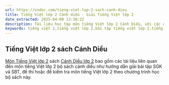 ```yaml
---
url: https://vndoc.com/tieng-viet-lop-2-sach-canh-dieu
title: Tiếng Việt lớp 2 Cánh diều - Giải Tiếng Việt lớp 2
date_extracted: 2025-04-08 13:38:22
description: Tài liệu học tập môn tiếng Việt lớp 2 Cánh Diều, với các đề thi, bài kiểm tra môn tiếng việt đã được chọn lọc kỹ càng. Đây sẽ là những kiến thức tuyệt vời để các bạn học sinh lớp 2 thực hành và tích lũy
keywords: tiếng việt 2,tiếng việt lớp 2,bài tập tiếng việt lớp 2,tiếng việt lớp 2,vở bài tập tiếng việt lớp 2,giải bài tập tiếng việt lớp 2,sách tiếng việt lớp 2 tập 1,tiếng việt lớp 2 tập 2,giải tiếng việt lớp 2 tập 1,giải tiếng việt lớp 2 tập 2
---
```


## Tiếng Việt lớp 2 sách Cánh Diều
[Môn Tiếng Việt lớp 2](<https://vndoc.com/tai-lieu-hoc-tap-lop2>) sách [Cánh Diều lớp 2](<https://vndoc.com/bo-sach-giao-khoa-lop-2-canh-dieu-227204>) bao gồm các tài liệu liên quan đến môn tiếng Việt lớp 2 bộ sách cánh diều như hướng dẫn giải bài tập SGK và SBT, đề thi hoặc đề kiểm tra môn tiếng Việt lớp 2 theo chương trình học bộ sách này.
